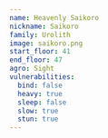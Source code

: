 ```yaml
---
name: Heavenly Saikoro
nickname: Saikoro
family: Urolith
image: saikoro.png
start_floor: 41
end_floor: 47
agro: Sight
vulnerabilities:
  bind: false
  heavy: true
  sleep: false
  slow: true
  stun: true
---
```

